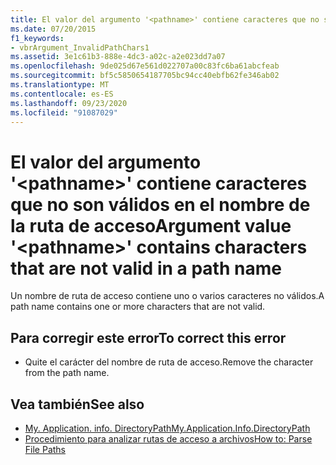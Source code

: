 ```yaml
---
title: El valor del argumento '<pathname>' contiene caracteres que no son válidos en el nombre de la ruta de acceso
ms.date: 07/20/2015
f1_keywords:
- vbrArgument_InvalidPathChars1
ms.assetid: 3e1c61b3-888e-4dc3-a02c-a2e023dd7a07
ms.openlocfilehash: 9de025d67e561d022707a00c83fc6ba61abcfeab
ms.sourcegitcommit: bf5c5850654187705bc94cc40ebfb62fe346ab02
ms.translationtype: MT
ms.contentlocale: es-ES
ms.lasthandoff: 09/23/2020
ms.locfileid: "91087029"
---
```

# <a name="argument-value-pathname-contains-characters-that-are-not-valid-in-a-path-name"></a><span data-ttu-id="d3e35-102">El valor del argumento '\<pathname>' contiene caracteres que no son válidos en el nombre de la ruta de acceso</span><span class="sxs-lookup"><span data-stu-id="d3e35-102">Argument value '\<pathname>' contains characters that are not valid in a path name</span></span>

<span data-ttu-id="d3e35-103">Un nombre de ruta de acceso contiene uno o varios caracteres no válidos.</span><span class="sxs-lookup"><span data-stu-id="d3e35-103">A path name contains one or more characters that are not valid.</span></span>  
  
## <a name="to-correct-this-error"></a><span data-ttu-id="d3e35-104">Para corregir este error</span><span class="sxs-lookup"><span data-stu-id="d3e35-104">To correct this error</span></span>  
  
- <span data-ttu-id="d3e35-105">Quite el carácter del nombre de ruta de acceso.</span><span class="sxs-lookup"><span data-stu-id="d3e35-105">Remove the character from the path name.</span></span>  
  
## <a name="see-also"></a><span data-ttu-id="d3e35-106">Vea también</span><span class="sxs-lookup"><span data-stu-id="d3e35-106">See also</span></span>

- [<span data-ttu-id="d3e35-107">My. Application. info. DirectoryPath</span><span class="sxs-lookup"><span data-stu-id="d3e35-107">My.Application.Info.DirectoryPath</span></span>](xref:Microsoft.VisualBasic.ApplicationServices.AssemblyInfo.DirectoryPath)
- [<span data-ttu-id="d3e35-108">Procedimiento para analizar rutas de acceso a archivos</span><span class="sxs-lookup"><span data-stu-id="d3e35-108">How to: Parse File Paths</span></span>](../developing-apps/programming/drives-directories-files/how-to-parse-file-paths.md)
